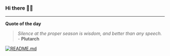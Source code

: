 ### Hi there 👋🏻


---

**Quote of the day**

> *Silence at the proper season is wisdom, and better than any speech.* - **Plutarch** 

[![README.md](https://github.com/marcolovazzano/marcolovazzano/actions/workflows/readme.yml/badge.svg?branch=main)](https://github.com/marcolovazzano/marcolovazzano/actions/workflows/readme.yml)
